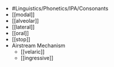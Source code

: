 - #Linguistics/Phonetics/IPA/Consonants
- [[modal]]
- [[alveolar]]
- [[lateral]]
- [[oral]]
- [[stop]]
- Airstream Mechanism
	- [[velaric]]
	- [[ingressive]]